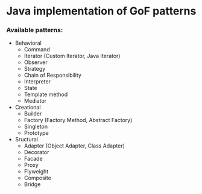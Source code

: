 # Java implementation of GoF patterns

### Available patterns:
* Behavioral
  * Command
  * Iterator (Custom Iterator, Java Iterator)
  * Observer
  * Strategy
  * Chain of Responsibility
  * Interpreter
  * State
  * Template method
  * Mediator
* Creational
  * Builder
  * Factory (Factory Method, Abstract Factory)
  * Singleton
  * Prototype
* Sructural
  * Adapter (Object Adapter, Class Adapter)
  * Decorator
  * Facade
  * Proxy
  * Flyweight
  * Composite
  * Bridge